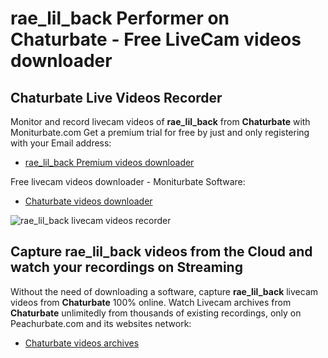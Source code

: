 # rae_lil_back Performer on Chaturbate - Free LiveCam videos downloader

## Chaturbate Live Videos Recorder

Monitor and record livecam videos of **rae_lil_back** from **Chaturbate** with Moniturbate.com
Get a premium trial for free by just and only registering with your Email address:
* [rae_lil_back Premium videos downloader](https://moniturbate.com/request-demo-licence-key.html)

Free livecam videos downloader - Moniturbate Software:
* [Chaturbate videos downloader](https://moniturbate.com/moniturbate-download-software.html)

![rae_lil_back livecam videos recorder](https://peachurnet.com/templates/moniturbate-software.png)


## Capture rae_lil_back videos from the Cloud and watch your recordings on Streaming

Without the need of downloading a software, capture **rae_lil_back** livecam videos from **Chaturbate** 100% online.
Watch Livecam archives from **Chaturbate** unlimitedly from thousands of existing recordings, only on Peachurbate.com and its websites network:
* [Chaturbate videos archives](https://peachurnet.com/)